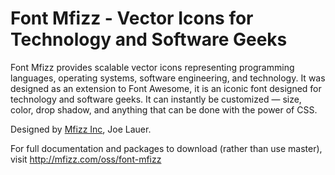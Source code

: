 Font Mfizz - Vector Icons for Technology and Software Geeks
===========================================================

Font Mfizz provides scalable vector icons representing programming languages,
operating systems, software engineering, and technology. It was designed as an
extension to Font Awesome, it is an iconic font designed for technology and software
geeks. It can instantly be customized — size, color, drop shadow, and anything that
can be done with the power of CSS.

Designed by [Mfizz Inc](http://mfizz.com/), Joe Lauer.

For full documentation and packages to download (rather than use master),
visit http://mfizz.com/oss/font-mfizz
